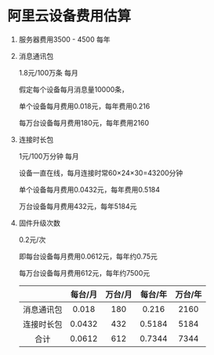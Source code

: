 # 阿里云设备费用估算

1. 服务器费用3500 - 4500 每年

2. 消息通讯包

   1.8元/100万条 每月

   假定每个设备每月消息量10000条， 

   单个设备每月费用0.018元，每年费用0.216

   每万台设备每月费用180元，每年费用2160

3. 连接时长包

   1元/100万分钟 每月

   设备一直在线，每月连接时常60×24×30=43200分钟

   单个设备每月费用0.0432元，每年费用0.5184

   万台设备每月费用432元，每年5184元

4. 固件升级次数

   0.2元/次
   
   
   
   即每台设备每月费用0.0612元，每年约0.75元
   
   每万台设备每月费用612元，每年约7500元
   
   |            | 每台/月 | 万台/月 | 每台/年 | 万台/年 |
   | :--------: | :-----: | :-----: | :-----: | :-----: |
   | 消息通讯包 |  0.018  |   180   |  0.216  |  2160   |
   | 连接时长包 | 0.0432  |   432   | 0.5184  |  5184   |
   |    合计    | 0.0612  |   612   | 0.7344  |  7344   |
   
   
   
   
   